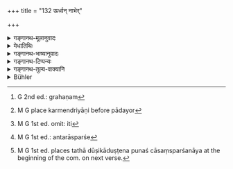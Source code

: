 +++
title = "132 ऊर्ध्वन् नाभेर्"

+++

<details><summary>गङ्गानथ-मूलानुवादः</summary>

The cavities that are above the navel are all pure; those that are below it are impure; as, also are all excretions dropped fr om the body.—(130).
</details>

<details><summary>मेधातिथिः</summary>

**ख**शब्दो ऽयम् इन्द्रियवचनः । तेन पादयोर् ग्रहणे[^२६१] कर्मेन्द्रियाणि[^२६२] **यान्य् अधस्तान्य् अमेध्यानि** इति[^२६३] बहुवचनम् । 


[^२६३]:
     M G 1st ed. omit: iti


[^२६२]:
     M G place karmendriyāṇi before pādayor


[^२६१]:
     G 2nd ed.: grahaṇam

- <u>एतद् अयुक्तम्</u> ऊर्ध्वं नाभेर् इत्य् अनेन विरोधात् । तत्र नाभेर् ऊर्ध्वं मेध्यतरत्वम् उक्तम्, प्रकर्शश् च । यद्य् अधस्तान् मेध्यत्वं भवति तत उपपद्यते । न हि भवति शुक्लः कृष्णतर इति । 

- <u>न चायम्</u> इन्द्रियवचनः, किं तर्हि छिद्रार्थो ऽयम् । तद् उक्तम् "सप्त शीर्षण्याः प्राणाः" (श्ब् १३.१.७.२) इति । 

- अधो द्वे छिद्रे । स्त्रीपुंसोपस्थभेदाद् बहुवचनम् । एवं सत्य् अन्तरास्यस्पर्शे[^२६४] ऽपि हस्तादेः शुद्धता, यदि तद्गतश्लेष्मसंबन्धो न भवति । तथा दूषिकादुष्टेन पुनश् चासंस्पर्शनाय[^२६५] ॥ ५.१३० ॥


[^२६५]:
     M G 1st ed. places tathā dūṣikāduṣṭena punaś cāsaṃsparśanāya at the beginning of the com. on next verse.


[^२६४]:
     M G 1st ed.: antarāsparśe
</details>

<details><summary>गङ्गानथ-भाष्यानुवादः</summary>

The term ‘*kha*’ stands for *organ*; hence the *organs of action* also become included; and thus taking the two feet, the plural number becomes justified in the phrase ‘*those that are below it are impure*.’

This explanation (by which the lower organs are all made *impure*) is not right; as it is contrary to what has gone in the first half. Therein it has been declared that the purity of those above the navel is of a higher grade and superior: and this could have a meaning only if the lower ones also were *pure*; for what is *while* cannot be called *more black*.

Further, the term ‘*kha*’ does not signify the *organ*, it only signifies the *cavity* or *hole*. It is for this reason that the organs have been spoken of as ‘*saptaśirṣanyaḥ*’, ‘having seven seats’ (the cavities of the two ears, two eyes, two nostrils and the mouth). There are two ‘cavities’ below the navel; but the plural number has been used on account of the male and female generative organs being regarded as distinct.

According to this, there would be no uncleanliness of the hand involved in touching the inside of the mouth;—but only if if does not come into contact with the phlegm or other things that may be there. So. that if the hand does become contaminated with some such defiling substance, the mouth shall not be touched by it—(130).
</details>

<details><summary>गङ्गानथ-टिप्पन्यः</summary>

(Verse 132 of others.)

This verse is quoted in *Madanapārijāta* (p. 50);—in *Vīramitrodaya* (Āhnika, p. 103), which explains ‘*khāni*’ as ‘cavities’ and adds that (though there are only *two* cavities below the navel) the text uses the plural ‘*tāni*’ by regarding the male and female generative organs as distinct;—in *Kṛtyasārasamuccaya* (p. 85), which explains ‘*khāni*’ as ‘holes’, ‘*medhyāni*’ as ‘clean’, and ‘*adhaḥ*’ as ‘below the navel’;—in
*Hemādri* (Śrāddha, p. 842);—and in *Śuddhikaumudī* (p. 359), which
explains ‘*medhyāni*’ as ‘touchable’, and ‘*amedhyāni*’ as ‘untouchable’ and ‘*dehachyuta-mala*’ as standing for the nails and other excrescences, which also are ‘untouchable’.
</details>

<details><summary>गङ्गानथ-तुल्य-वाक्यानि</summary>

*Viṣṇu* (3-51).—‘The cavities above the navel must bo considered pure;
those below it are impure; so are all excretions from the body.’

*Yājñavalkya* (1.194).—‘Nor are excretions fallen from the human body
pure.’

*Baudhāyana* (1.10.19).—‘A man’s body is pure above the navel; it is
impure below the navel,—so declares the Veda.’
</details>

<details><summary>Bühler</summary>

132	All those cavities (of the body) which lie above the navel are pure, (but) those which are below the navel are impure, as well as excretions that fall from the body.
</details>
